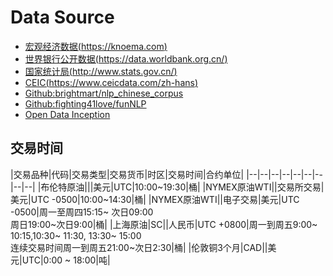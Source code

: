 # Data Source

* [宏观经济数据(https://knoema.com)](https://knoema.com/)  
* [世界银行公开数据(https://data.worldbank.org.cn/)](https://data.worldbank.org.cn/)  
* [国家统计局(http://www.stats.gov.cn/)](http://www.stats.gov.cn/)  
* [CEIC(https://www.ceicdata.com/zh-hans)](https://www.ceicdata.com/zh-hans)
* [Github:brightmart/nlp_chinese_corpus](https://github.com/brightmart/nlp_chinese_corpus)
* [Github:fighting41love/funNLP](https://github.com/fighting41love/funNLP)
* [Open Data Inception](https://www.directionsmag.com/data-resources/8242)

## 交易时间

|交易品种|代码|交易类型|交易货币|时区|交易时间|合约单位|
|--|--|--|--|--|--|--|--|--|
|布伦特原油|||美元|UTC|10:00~19:30|桶|
|NYMEX原油WTI||交易所交易|美元|UTC -0500|10:00~14:30|桶|
|NYMEX原油WTI||电子交易|美元|UTC -0500|周一至周四15:15~ 次日09:00<br>周日19:00~次日9:00|桶|
|上海原油|SC||人民币|UTC +0800|周一到周五9:00~ 10:15,10:30~ 11:30, 13:30~ 15:00<br>连续交易时间周一到周五21:00~次日2:30|桶|
|伦敦铜3个月|CAD||美元|UTC|0:00 ~ 18:00|吨|
